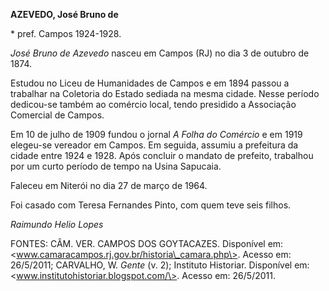 **AZEVEDO, José Bruno de**

\* pref. Campos 1924-1928.

*José Bruno de Azevedo* nasceu em Campos (RJ) no dia 3 de outubro de
1874.

Estudou no Liceu de Humanidades de Campos e em 1894 passou a trabalhar
na Coletoria do Estado sediada na mesma cidade. Nesse período dedicou-se
também ao comércio local, tendo presidido a Associação Comercial de
Campos.

Em 10 de julho de 1909 fundou o jornal *A Folha do Comércio* e em 1919
elegeu-se vereador em Campos. Em seguida, assumiu a prefeitura da cidade
entre 1924 e 1928. Após concluir o mandato de prefeito, trabalhou por um
curto período de tempo na Usina Sapucaia.

Faleceu em Niterói no dia 27 de março de 1964.

Foi casado com Teresa Fernandes Pinto, com quem teve seis filhos.

*Raimundo Helio Lopes*

FONTES: CÂM. VER. CAMPOS DOS GOYTACAZES. Disponível em:
\<www.camaracampos.rj.gov.br/historia\_camara.php\>. Acesso em:
26/5/2011; CARVALHO, W. *Gente* (v. 2); Instituto Historiar. Disponível
em: \<www.institutohistoriar.blogspot.com/\>. Acesso em: 26/5/2011.
